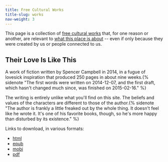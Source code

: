 ```yaml
---
title: Free Cultural Works
title-slug: works
nav-weight: 3
---
```


This page is a collection of [free cultural works](https://creativecommons.org/share-your-work/public-domain/freeworks) that, for one reason or another, are relevant to [what this place is about](/about) -- even if only because they were created by us or people connected to us.

## Their Love Is Like This

A work of fiction written by Spencer Campbell in 2014, in a fugue of lovesick inspiration that produced 250 pages in about nine weeks.{% sidenote "The first words were written on 2014-12-07, and the first draft, which hasn't changed much since, was finished on 2015-02-16." %}

The writing is entirely unlike what you'll find on this site. The beliefs and values of the characters are different to those of the author.{% sidenote "The author is frankly a little freaked out by the whole thing. It doesn't feel like he wrote it. It's one of his favorite books, though, so he's more happy than disturbed by its existence." %}

Links to download, in various formats:

* [html](their-love-is-like-this.html)
* [epub](their-love-is-like-this.epub)
* [mobi](their-love-is-like-this.mobi)
* [pdf](their-love-is-like-this.pdf)
